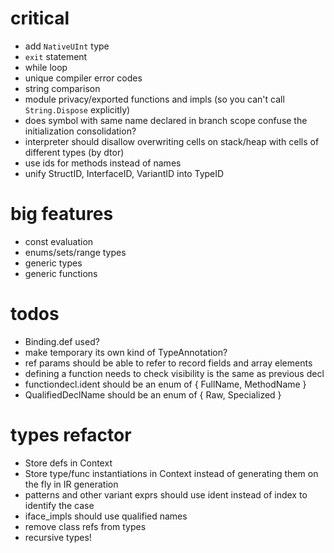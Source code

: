 # critical

* add `NativeUInt` type
* `exit` statement
* while loop
* unique compiler error codes
* string comparison
* module privacy/exported functions and impls (so you can't call `String.Dispose` explicitly)
* does symbol with same name declared in branch scope confuse the initialization consolidation?
* interpreter should disallow overwriting cells on stack/heap with cells of different types (by dtor)
* use ids for methods instead of names
* unify StructID, InterfaceID, VariantID into TypeID

# big features

* const evaluation
* enums/sets/range types
* generic types
* generic functions

# todos

* Binding.def used?
* make temporary its own kind of TypeAnnotation?
* ref params should be able to refer to record fields and array elements
* defining a function needs to check visibility is the same as previous decl
* functiondecl.ident should be an enum of { FullName, MethodName }
* QualifiedDeclName should be an enum of { Raw, Specialized }

# types refactor

* Store defs in Context
* Store type/func instantiations in Context instead of generating them on the fly in IR generation
* patterns and other variant exprs should use ident instead of index to identify the case
* iface_impls should use qualified names
* remove class refs from types
* recursive types!